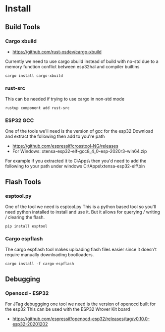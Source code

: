 # Install


## Build Tools

### Cargo xbuild

  * https://github.com/rust-osdev/cargo-xbuild

Currently we need to use cargo xbuild instead of build with no-std due to a memory function conflict
between esp32hal and compiler builtins
```
cargo install cargo-xbuild
```

### rust-src

This can be needed if trying to use cargo in non-std mode
```
rustup component add rust-src
```

### ESP32 GCC

One of the tools we'll need is the version of gcc for the esp32
Download and extract the following then add to you're path

  * https://github.com/espressif/crosstool-NG/releases
  * For Windows: xtensa-esp32-elf-gcc8_4_0-esp-2020r3-win64.zip

For example if you extracted it to C:Apps\ then you'd need to add the following to your path under windows
C:\Apps\xtensa-esp32-elf\bin


## Flash Tools

### esptool.py

One of the tool we need is esptool.py
This is a python based tool so you'll need python installed to install and use it.
But it allows for querying / writing / clearing the flash.
```
pip install esptool
```

### Cargo espflash

The cargo espflash tool makes uploading flash files easier
since it doesn't require manually downloading bootloaders.
```
cargo install -f cargo-espflash
```


## Debugging

### Openocd - ESP32

For JTag debuggging one tool we need is the version of openocd built for the esp32
This can be used with the ESP32 Wrover Kit board

  * https://github.com/espressif/openocd-esp32/releases/tag/v0.10.0-esp32-20201202
